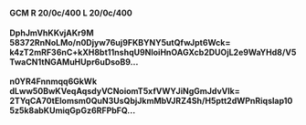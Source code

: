 #### GCM R 20/0c/400 L 20/0c/400
**DphJmVhKKvjAKr9M**<br/>**58372RnNoLMo/n0Djyw76uj9FKBYNY5utQfwJpt6Wck=**<br/>**k4zT2mRF36nC+kXH8bt11nshqU9NloiHnOAGXcb2DUOjL2e9WaYHd8/V5TwaCN1tNGAMuHUpr6uDsoB9...**<br/><br/>
**n0YR4Fnnmqq6GkWk**<br/>**dLww50BwKVeqAqsdyVCNoiomT5xfVWYJiNgGmJdvVlk=**<br/>**2TYqCA70tElomsm0QuN3UsQbjJkmMbVJRZ4Sh/H5ptt2dWPnRiqslap105z5k8abKUmiqGpGz6RFPbFQ...**